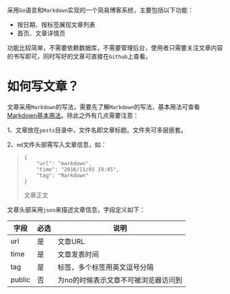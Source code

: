 采用`Go`语言和`Markdown`实现的一个简易博客系统，主要包括以下功能：

- 按日期、按标签展现文章列表
- 首页、文章详情页

功能比较简单，不需要依赖数据库，不需要管理后台，使用者只需要关注文章内容的书写即可，同时写好的文章可直接在`Github`上查看。

# 如何写文章？
文章采用`Markdown`的写法，需要先了解`Markdown`的写法，基本用法可查看[Markdown基本用法](/posts/Markdown基本用法.md)。除此之外有几点需要注意：

1、文章放在`posts`目录中，文件名即文章标题。文件夹可多层嵌套。

2、`md`文件头部需写入文章信息，如：

> ```
> {
>     "url": "markdown",
>     "time": "2016/11/01 19:45",
>     "tag": "Markdown"
> }
> ```
>
> 文章正文

文章头部采用`json`来描述文章信息，字段定义如下：

字段   | 必选 | 说明
---    | --- | ---
url    | 是  | 文章URL
time   | 是  |  文章发表时间
tag    | 是  | 标签，多个标签用英文逗号分隔
public | 否  | 为no的时候表示文章不可被浏览器访问到
